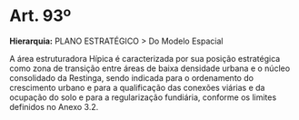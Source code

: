 # Art. 93º

**Hierarquia:** PLANO ESTRATÉGICO > Do Modelo Espacial

A área estruturadora Hípica é caracterizada por sua posição estratégica como zona de transição entre áreas de baixa densidade urbana e o núcleo consolidado da Restinga, sendo indicada para o ordenamento do crescimento urbano e para a qualificação das conexões viárias e da ocupação do solo e para a regularização fundiária, conforme os limites definidos no Anexo 3.2.






